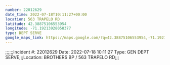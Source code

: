 ```yaml
---
number: 22012629
date_time: 2022-07-18T10:11:27+00:00
location: 563 TRAPELO RD
latitude: 42.38875106553954
longitude: -71.19213928058377
type: DEPT SERVE
google_maps_link: https://maps.google.com/?q=42.38875106553954,-71.19213928058377
---
```


;;;;;;Incident #: 22012629  Date: 2022-07-18 10:11:27   Type: GEN DEPT SERVE;;;Location: BROTHERS BP / 563 TRAPELO RD;;;
